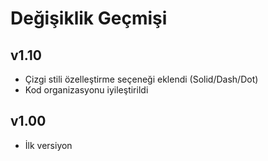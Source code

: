 # Değişiklik Geçmişi

## v1.10
- Çizgi stili özelleştirme seçeneği eklendi (Solid/Dash/Dot)
- Kod organizasyonu iyileştirildi

## v1.00
- İlk versiyon
